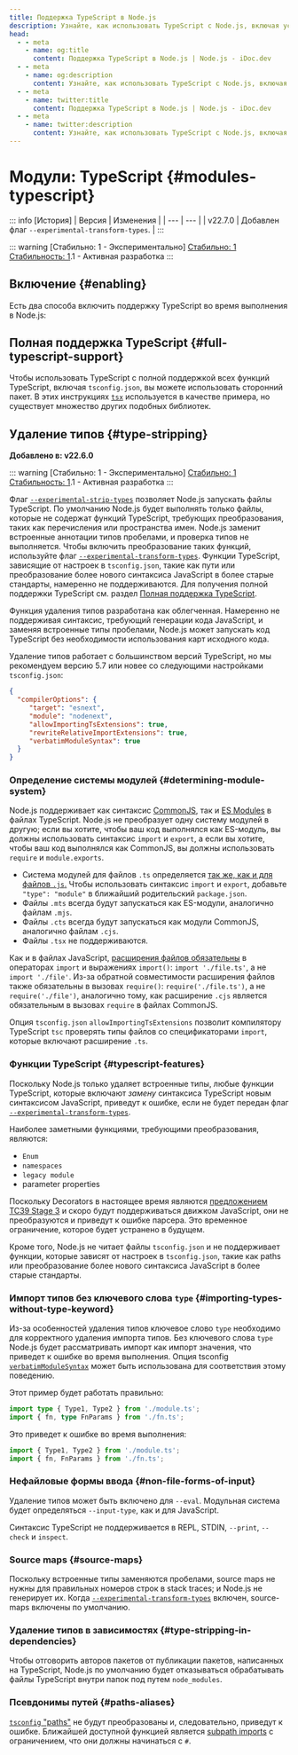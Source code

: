 ```yaml
---
title: Поддержка TypeScript в Node.js
description: Узнайте, как использовать TypeScript с Node.js, включая установку, настройку и лучшие практики интеграции TypeScript в ваши проекты Node.js.
head:
  - - meta
    - name: og:title
      content: Поддержка TypeScript в Node.js | Node.js - iDoc.dev
  - - meta
    - name: og:description
      content: Узнайте, как использовать TypeScript с Node.js, включая установку, настройку и лучшие практики интеграции TypeScript в ваши проекты Node.js.
  - - meta
    - name: twitter:title
      content: Поддержка TypeScript в Node.js | Node.js - iDoc.dev
  - - meta
    - name: twitter:description
      content: Узнайте, как использовать TypeScript с Node.js, включая установку, настройку и лучшие практики интеграции TypeScript в ваши проекты Node.js.
---
```



# Модули: TypeScript {#modules-typescript}


::: info [История]
| Версия | Изменения |
| --- | --- |
| v22.7.0 | Добавлен флаг `--experimental-transform-types`. |
:::

::: warning [Стабильно: 1 - Экспериментально]
[Стабильно: 1](/ru/nodejs/api/documentation#stability-index) [Стабильность: 1](/ru/nodejs/api/documentation#stability-index).1 - Активная разработка
:::

## Включение {#enabling}

Есть два способа включить поддержку TypeScript во время выполнения в Node.js:

## Полная поддержка TypeScript {#full-typescript-support}

Чтобы использовать TypeScript с полной поддержкой всех функций TypeScript, включая `tsconfig.json`, вы можете использовать сторонний пакет. В этих инструкциях [`tsx`](https://tsx.is/) используется в качестве примера, но существует множество других подобных библиотек.

## Удаление типов {#type-stripping}

**Добавлено в: v22.6.0**

::: warning [Стабильно: 1 - Экспериментально]
[Стабильно: 1](/ru/nodejs/api/documentation#stability-index) [Стабильность: 1](/ru/nodejs/api/documentation#stability-index).1 - Активная разработка
:::

Флаг [`--experimental-strip-types`](/ru/nodejs/api/cli#--experimental-strip-types) позволяет Node.js запускать файлы TypeScript. По умолчанию Node.js будет выполнять только файлы, которые не содержат функций TypeScript, требующих преобразования, таких как перечисления или пространства имен. Node.js заменит встроенные аннотации типов пробелами, и проверка типов не выполняется. Чтобы включить преобразование таких функций, используйте флаг [`--experimental-transform-types`](/ru/nodejs/api/cli#--experimental-transform-types). Функции TypeScript, зависящие от настроек в `tsconfig.json`, такие как пути или преобразование более нового синтаксиса JavaScript в более старые стандарты, намеренно не поддерживаются. Для получения полной поддержки TypeScript см. раздел [Полная поддержка TypeScript](/ru/nodejs/api/typescript#full-typescript-support).

Функция удаления типов разработана как облегченная. Намеренно не поддерживая синтаксис, требующий генерации кода JavaScript, и заменяя встроенные типы пробелами, Node.js может запускать код TypeScript без необходимости использования карт исходного кода.

Удаление типов работает с большинством версий TypeScript, но мы рекомендуем версию 5.7 или новее со следующими настройками `tsconfig.json`:

```json [JSON]
{
  "compilerOptions": {
     "target": "esnext",
     "module": "nodenext",
     "allowImportingTsExtensions": true,
     "rewriteRelativeImportExtensions": true,
     "verbatimModuleSyntax": true
  }
}
```

### Определение системы модулей {#determining-module-system}

Node.js поддерживает как синтаксис [CommonJS](/ru/nodejs/api/modules), так и [ES Modules](/ru/nodejs/api/esm) в файлах TypeScript. Node.js не преобразует одну систему модулей в другую; если вы хотите, чтобы ваш код выполнялся как ES-модуль, вы должны использовать синтаксис `import` и `export`, а если вы хотите, чтобы ваш код выполнялся как CommonJS, вы должны использовать `require` и `module.exports`.

- Система модулей для файлов `.ts` определяется [так же, как и для файлов `.js`.](/ru/nodejs/api/packages#determining-module-system) Чтобы использовать синтаксис `import` и `export`, добавьте `"type": "module"` в ближайший родительский `package.json`.
- Файлы `.mts` всегда будут запускаться как ES-модули, аналогично файлам `.mjs`.
- Файлы `.cts` всегда будут запускаться как модули CommonJS, аналогично файлам `.cjs`.
- Файлы `.tsx` не поддерживаются.

Как и в файлах JavaScript, [расширения файлов обязательны](/ru/nodejs/api/esm#mandatory-file-extensions) в операторах `import` и выражениях `import()`: `import './file.ts'`, а не `import './file'`. Из-за обратной совместимости расширения файлов также обязательны в вызовах `require()`: `require('./file.ts')`, а не `require('./file')`, аналогично тому, как расширение `.cjs` является обязательным в вызовах `require` в файлах CommonJS.

Опция `tsconfig.json` `allowImportingTsExtensions` позволит компилятору TypeScript `tsc` проверять типы файлов со спецификаторами `import`, которые включают расширение `.ts`.

### Функции TypeScript {#typescript-features}

Поскольку Node.js только удаляет встроенные типы, любые функции TypeScript, которые включают *замену* синтаксиса TypeScript новым синтаксисом JavaScript, приведут к ошибке, если не будет передан флаг [`--experimental-transform-types`](/ru/nodejs/api/cli#--experimental-transform-types).

Наиболее заметными функциями, требующими преобразования, являются:

- `Enum`
- `namespaces`
- `legacy module`
- parameter properties

Поскольку Decorators в настоящее время являются [предложением TC39 Stage 3](https://github.com/tc39/proposal-decorators) и скоро будут поддерживаться движком JavaScript, они не преобразуются и приведут к ошибке парсера. Это временное ограничение, которое будет устранено в будущем.

Кроме того, Node.js не читает файлы `tsconfig.json` и не поддерживает функции, которые зависят от настроек в `tsconfig.json`, такие как paths или преобразование более нового синтаксиса JavaScript в более старые стандарты.


### Импорт типов без ключевого слова `type` {#importing-types-without-type-keyword}

Из-за особенностей удаления типов ключевое слово `type` необходимо для корректного удаления импорта типов. Без ключевого слова `type` Node.js будет рассматривать импорт как импорт значения, что приведет к ошибке во время выполнения. Опция tsconfig [`verbatimModuleSyntax`](https://www.typescriptlang.org/tsconfig/#verbatimModuleSyntax) может быть использована для соответствия этому поведению.

Этот пример будет работать правильно:

```ts [TYPESCRIPT]
import type { Type1, Type2 } from './module.ts';
import { fn, type FnParams } from './fn.ts';
```
Это приведет к ошибке во время выполнения:

```ts [TYPESCRIPT]
import { Type1, Type2 } from './module.ts';
import { fn, FnParams } from './fn.ts';
```
### Нефайловые формы ввода {#non-file-forms-of-input}

Удаление типов может быть включено для `--eval`. Модульная система будет определяться `--input-type`, как и для JavaScript.

Синтаксис TypeScript не поддерживается в REPL, STDIN, `--print`, `--check` и `inspect`.

### Source maps {#source-maps}

Поскольку встроенные типы заменяются пробелами, source maps не нужны для правильных номеров строк в stack traces; и Node.js не генерирует их. Когда [`--experimental-transform-types`](/ru/nodejs/api/cli#--experimental-transform-types) включен, source-maps включены по умолчанию.

### Удаление типов в зависимостях {#type-stripping-in-dependencies}

Чтобы отговорить авторов пакетов от публикации пакетов, написанных на TypeScript, Node.js по умолчанию будет отказываться обрабатывать файлы TypeScript внутри папок под путем `node_modules`.

### Псевдонимы путей {#paths-aliases}

[`tsconfig` "paths"](https://www.typescriptlang.org/tsconfig/#paths) не будут преобразованы и, следовательно, приведут к ошибке. Ближайшей доступной функцией является [subpath imports](/ru/nodejs/api/packages#subpath-imports) с ограничением, что они должны начинаться с `#`.

